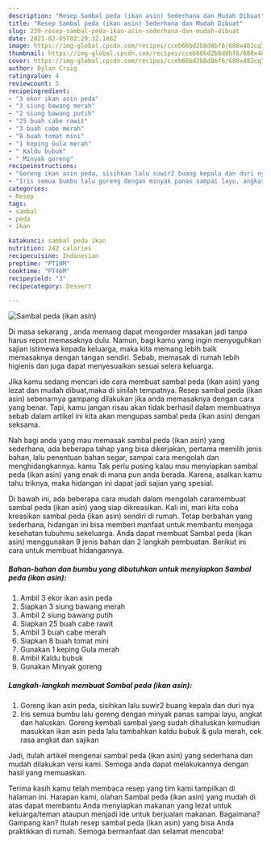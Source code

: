 ```yaml
---
description: "Resep Sambal peda (ikan asin) Sederhana dan Mudah Dibuat"
title: "Resep Sambal peda (ikan asin) Sederhana dan Mudah Dibuat"
slug: 239-resep-sambal-peda-ikan-asin-sederhana-dan-mudah-dibuat
date: 2021-02-05T02:29:32.188Z
image: https://img-global.cpcdn.com/recipes/cceb66bd2b8d8bf6/680x482cq70/sambal-peda-ikan-asin-foto-resep-utama.jpg
thumbnail: https://img-global.cpcdn.com/recipes/cceb66bd2b8d8bf6/680x482cq70/sambal-peda-ikan-asin-foto-resep-utama.jpg
cover: https://img-global.cpcdn.com/recipes/cceb66bd2b8d8bf6/680x482cq70/sambal-peda-ikan-asin-foto-resep-utama.jpg
author: Dylan Craig
ratingvalue: 4
reviewcount: 5
recipeingredient:
- "3 ekor ikan asin peda"
- "3 siung bawang merah"
- "2 siung bawang putih"
- "25 buah cabe rawit"
- "3 buah cabe merah"
- "8 buah tomat mini"
- "1 keping Gula merah"
- " Kaldu bubuk"
- " Minyak goreng"
recipeinstructions:
- "Goreng ikan asin peda, sisihkan lalu suwir2 buang kepala dan duri nya"
- "Iris semua bumbu lalu goreng dengan minyak panas sampai layu, angkat dan haluskan. Goreng kembali sambal yang sudah dihaluskan kemudian masukkan ikan asin peda lalu tambahkan kaldu bubuk &amp; gula merah, cek rasa angkat dan sajikan"
categories:
- Resep
tags:
- sambal
- peda
- ikan

katakunci: sambal peda ikan 
nutrition: 242 calories
recipecuisine: Indonesian
preptime: "PT10M"
cooktime: "PT46M"
recipeyield: "3"
recipecategory: Dessert

---
```



![Sambal peda (ikan asin)](https://img-global.cpcdn.com/recipes/cceb66bd2b8d8bf6/680x482cq70/sambal-peda-ikan-asin-foto-resep-utama.jpg)

Di masa  sekarang , anda memang dapat mengorder masakan jadi tanpa harus repot memasaknya dulu. Namun, bagi kamu yang ingin menyuguhkan sajian istimewa kepada keluarga, maka kita memang lebih baik memasaknya dengan tangan sendiri. Sebab, memasak di rumah lebih higienis dan juga dapat menyesuaikan sesuai selera keluarga.

Jika kamu sedang mencari ide cara membuat sambal peda (ikan asin) yang lezat dan mudah dibuat,maka di sinilah tempatnya. Resep sambal peda (ikan asin)  sebenarnya gampang dilakukan jika anda memasaknya dengan cara yang benar. Tapi, kamu jangan risau akan tidak berhasil dalam membuatnya 
sebab dalam artikel ini kita akan mengupas sambal peda (ikan asin) dengan seksama.  



Nah bagi anda yang mau memasak sambal peda (ikan asin) yang sederhana, ada beberapa tahap yang bisa dikerjakan, pertama memilih jenis bahan, lalu penentuan bahan segar, sampai cara mengolah dan menghidangkannya. kamu Tak perlu pusing kalau mau menyiapkan sambal peda (ikan asin) yang enak di mana pun anda berada. Karena, asalkan kamu  tahu triknya, maka hidangan ini dapat jadi sajian yang spesial.

Di bawah ini, ada beberapa cara mudah dalam mengolah caramembuat sambal peda (ikan asin) yang siap dikreasikan. Kali ini, mari kita coba kreasikan sambal peda (ikan asin) sendiri di rumah. Tetap berbahan yang sederhana, hidangan ini bisa memberi manfaat untuk membantu menjaga kesehatan tubuhmu sekeluarga. Anda dapat membuat Sambal peda (ikan asin) menggunakan 9 jenis bahan dan 2 langkah pembuatan. Berikut ini cara untuk membuat hidangannya.

<!--inarticleads1-->

##### Bahan-bahan dan bumbu yang dibutuhkan untuk menyiapkan Sambal peda (ikan asin):

1. Ambil 3 ekor ikan asin peda
1. Siapkan 3 siung bawang merah
1. Ambil 2 siung bawang putih
1. Siapkan 25 buah cabe rawit
1. Ambil 3 buah cabe merah
1. Siapkan 8 buah tomat mini
1. Gunakan 1 keping Gula merah
1. Ambil  Kaldu bubuk
1. Gunakan  Minyak goreng




<!--inarticleads2-->

##### Langkah-langkah membuat Sambal peda (ikan asin):

1. Goreng ikan asin peda, sisihkan lalu suwir2 buang kepala dan duri nya
1. Iris semua bumbu lalu goreng dengan minyak panas sampai layu, angkat dan haluskan. Goreng kembali sambal yang sudah dihaluskan kemudian masukkan ikan asin peda lalu tambahkan kaldu bubuk &amp; gula merah, cek rasa angkat dan sajikan




Jadi, itulah artikel mengenai  sambal peda (ikan asin)  yang sederhana dan mudah dilakukan versi kami. Semoga anda dapat melakukannya dengan hasil yang memuaskan. 

Terima kasih kamu telah membaca resep yang tim kami tampilkan di halaman ini. Harapan kami, olahan  Sambal peda (ikan asin) yang mudah di atas dapat membantu Anda menyiapkan makanan yang lezat untuk keluarga/teman ataupun menjadi ide untuk berjualan makanan. Bagaimana? Gampang kan? Itulah resep sambal peda (ikan asin) yang bisa Anda praktikkan di rumah. Semoga bermanfaat dan selamat mencoba!

